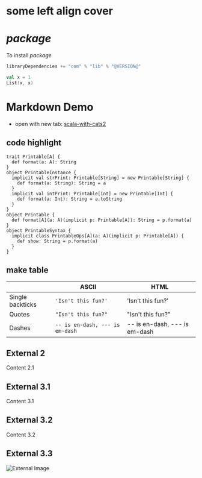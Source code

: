 # some left align cover 
<!-- .element: style="text-align: left"  -->



# $package$

To install $package$
```scala
libraryDependencies += "com" % "lib" % "@VERSION@"
```

```scala mdoc
val x = 1
List(x, x)
```



# Markdown Demo
- open with new tab: [scala-with-cats2](https://underscore.io/blog/posts/2020/05/27/scala-with-cats-2.html)<!-- .element: target="_blank" -->


## code highlight

```scala[1-3|4-11|12-14|15-19]
trait Printable[A] {
  def format(a: A): String
}
object PrintableInstance {
  implicit val strPrint: Printable[String] = new Printable[String] {
    def format(a: String): String = a
  }
  implicit val intPrint: Printable[Int] = new Printable[Int] {
    def format(a: Int): String = a.toString
  }
}
object Printable {
  def format[A](a: A)(implicit p: Printable[A]): String = p.format(a)
}
object PrintableSyntax {
  implicit class PrintableOps[A](a: A)(implicit p: Printable[A]) {
    def show: String = p.format(a)
  }
}
```


## make table 

|                |ASCII                          |HTML                         |
|----------------|-------------------------------|-----------------------------|
|Single backticks|`'Isn't this fun?'`            |'Isn't this fun?'            |
|Quotes          |`"Isn't this fun?"`            |"Isn't this fun?"            |
|Dashes          |`-- is en-dash, --- is em-dash`|-- is en-dash, --- is em-dash|



## External 2

Content 2.1



## External 3.1

Content 3.1


## External 3.2

Content 3.2


## External 3.3

![External Image](https://s3.amazonaws.com/static.slid.es/logo/v2/slides-symbol-512x512.png)
